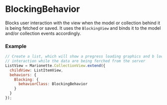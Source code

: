BlockingBehavior
================

Blocks user interaction with the view when the model or collection behind it
is being fetched or saved.  It uses the `BlockingView` and binds it to the
model and/or collection events accordingly.
 
### Example

```javascript
// Create a list, which will show a pregress loading graphics and b lock user
// interaction while the data are being ferched from the server
ListView = Marionette.CollectionView.extend({
  childView: ListItemView,
  behaviors: {
    Blocking: {
      behaviorClass: BlockingBehavior
    }
  }
});
```
